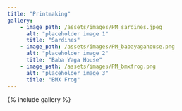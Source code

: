 ```yaml
---
title: "Printmaking"
gallery:
    - image_path: /assets/images/PM_sardines.jpeg
      alt: "placeholder image 1"
      title: "Sardines"
    - image_path: /assets/images/PM_babayagahouse.png
      alt: "placeholder image 2"
      title: "Baba Yaga House"
    - image_path: /assets/images/PM_bmxfrog.png
      alt: "placeholder image 3"
      title: "BMX Frog"
---
```

{% include gallery %}
